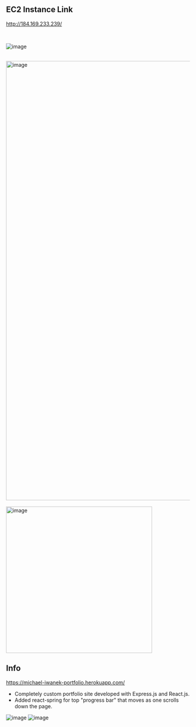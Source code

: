 ## EC2 Instance Link
http://184.169.233.239/ 

<br/>

![image](https://github.com/Mike11199/portfolio-website/assets/91037796/f81044e1-61b8-41e4-a192-5254f9a37a11)

<br/>

<img src="https://github.com/Mike11199/portfolio-website/assets/91037796/bd83c36f-e138-4dc6-8362-73d27c36b33d" width="1200" alt="image">

<br/>
<br/>

<img src="https://github.com/Mike11199/portfolio-website/assets/91037796/277720e1-f3a8-444d-86ea-1b18c76ddda3" width="400" alt="image">

<br/>

## Info
https://michael-iwanek-portfolio.herokuapp.com/

- Completely custom portfolio site developed with Express.js and React.js.
- Added react-spring for top "progress bar" that moves as one scrolls down the page.

![image](https://github.com/Mike11199/portfolio-website/assets/91037796/10e37274-b82e-4895-8099-e4a8c6aafdb6)
![image](https://github.com/Mike11199/portfolio-website/assets/91037796/bbef39df-8178-4b44-9b1c-4686916fb0d8)


